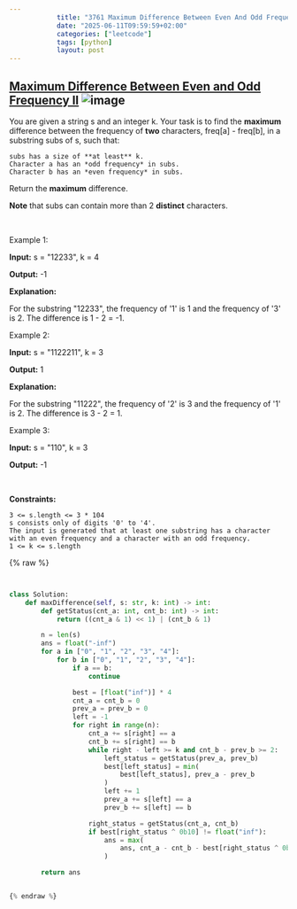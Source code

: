 ```yaml
---
            title: "3761 Maximum Difference Between Even And Odd Frequency Ii"
            date: "2025-06-11T09:59:59+02:00"
            categories: ["leetcode"]
            tags: [python]
            layout: post
---
```

            
## [Maximum Difference Between Even and Odd Frequency II](https://leetcode.com/problems/maximum-difference-between-even-and-odd-frequency-ii) ![image](https://img.shields.io/badge/Difficulty-Hard-red)

You are given a string s and an integer k. Your task is to find the **maximum** difference between the frequency of **two** characters, freq[a] - freq[b], in a substring subs of s, such that:

	subs has a size of **at least** k.
	Character a has an *odd frequency* in subs.
	Character b has an *even frequency* in subs.

Return the **maximum** difference.

**Note** that subs can contain more than 2 **distinct** characters.

 

Example 1:

**Input:** s = "12233", k = 4

**Output:** -1

**Explanation:**

For the substring "12233", the frequency of '1' is 1 and the frequency of '3' is 2. The difference is 1 - 2 = -1.

Example 2:

**Input:** s = "1122211", k = 3

**Output:** 1

**Explanation:**

For the substring "11222", the frequency of '2' is 3 and the frequency of '1' is 2. The difference is 3 - 2 = 1.

Example 3:

**Input:** s = "110", k = 3

**Output:** -1

 

**Constraints:**

	3 <= s.length <= 3 * 104
	s consists only of digits '0' to '4'.
	The input is generated that at least one substring has a character with an even frequency and a character with an odd frequency.
	1 <= k <= s.length

{% raw %}


```python


class Solution:
    def maxDifference(self, s: str, k: int) -> int:
        def getStatus(cnt_a: int, cnt_b: int) -> int:
            return ((cnt_a & 1) << 1) | (cnt_b & 1)

        n = len(s)
        ans = float("-inf")
        for a in ["0", "1", "2", "3", "4"]:
            for b in ["0", "1", "2", "3", "4"]:
                if a == b:
                    continue

                best = [float("inf")] * 4
                cnt_a = cnt_b = 0
                prev_a = prev_b = 0
                left = -1
                for right in range(n):
                    cnt_a += s[right] == a
                    cnt_b += s[right] == b
                    while right - left >= k and cnt_b - prev_b >= 2:
                        left_status = getStatus(prev_a, prev_b)
                        best[left_status] = min(
                            best[left_status], prev_a - prev_b
                        )
                        left += 1
                        prev_a += s[left] == a
                        prev_b += s[left] == b

                    right_status = getStatus(cnt_a, cnt_b)
                    if best[right_status ^ 0b10] != float("inf"):
                        ans = max(
                            ans, cnt_a - cnt_b - best[right_status ^ 0b10]
                        )

        return ans


{% endraw %}
```
